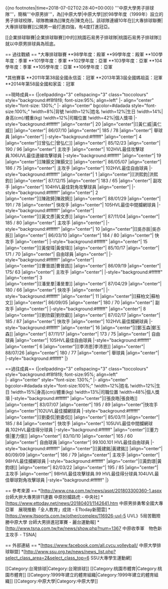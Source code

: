 {{no footnotes|time=2018-07-02T02:28:40+00:00}}
'''中原大學男子排球隊'''，簡稱'''中原男排'''，為[[中原大學|中原大學]]於98學年度（1999年）設立的男子排球校隊，球隊教練為[[陳克舟|陳克舟]]。該球隊連續10年在[[大專排球聯賽|大專排球聯賽]]公開男一級打進四強，有4度打進冠亞。

[[企業排球聯賽|企業排球聯賽]]中的[[桃園石易男子排球隊|桃園石易男子排球隊]]就以中原男排球員為班底。

== 過往戰績 ==
*大專排球聯賽
**98學年度：殿軍 
**99學年度：殿軍 
**100學年度：季軍
**101學年度：季軍 
**102學年度：亞軍 
**103學年度：亞軍 
**104學年度：季軍 
**105學年度：亞軍
**106學年度：亞軍

*其他賽事
**2011年第38屆全國永信盃：冠軍
**2013年第3屆全國媽祖盃：冠軍
**2014年第58屆全國和家盃：冠軍

==現時成員==
{|cellpadding="3" cellspacing="3" class="toccolours" style="background:#f8f8f8; font-size:95%; align=left" 
|- align="center" style="font-size: 130%;"
|- align="center" bgcolor=#dadada style="font-size:100%;"
!width=8%|背號
!width=12%|姓名 
!width=12%|生日
!width=14%|身高(cm)/體重(kg) 
!width=12%|司職位置
!width=42%|個人獎項
|-style="background:#ffffff"
|align="center"| 20 
|align="center"|[[黃仁威|黃仁威]]
|align="center"| 86/07/10
|align="center"| 185 / 78
|align="center"| 舉球員
|align="center"| 
|-style="background:#ffffff"
|align="center"| 4  
|align="center"|[[曾弘仁|曾弘仁]]
|align="center"| 85/12/23
|align="center"| 190 / 96
|align="center"| 主攻手
|align="center"| 102HVL最佳攻擊球員.106UVL最佳邊線攻擊球員
|-style="background:#ffffff"
|align="center"| 19
|align="center"|[[陳顥文|陳顥文]] 
|align="center"| 86/05/07
|align="center"| 186 / 75 
|align="center"| 主攻手
|align="center"| 102HVL最佳自由球員
|-style="background:#ffffff"
|align="center"| 1 
|align="center"|[[洪熙鈞|洪熙鈞]]
|align="center"| 87/12/15
|align="center"| 183 / 65
|align="center"| 副攻手
|align="center"| 104HVL最佳對角攻擊球員
|align="center"|
|-style="background:#ffffff"
|align="center"| 2  
|align="center"|[[陳政錡|陳政錡]]
|align="center"| 88/01/29
|align="center"| 191 / 78
|align="center"| 快攻手
|align="center"| 105HVL最佳中間攔網球員
|-style="background:#ffffff"
|align="center"|  
|align="center"|[[黃文彥|黃文彥]] 
|align="center"| 87/11/04
|align="center"| 185 / 80 
|align="center"| 主攻手
|align="center"|
|-style="background:#ffffff"
|align="center"| 10
|align="center"|[[吳亦辰|吳亦辰]]
|align="center"| 86/03/10
|align="center"| 184 / 80
|align="center"| 快攻手
|align="center"| 
|-style="background:#ffffff"
|align="center"| 15  
|align="center"|[[黃俊瑋|黃俊瑋]]
|align="center"| 85/10/17
|align="center"| 171 / 70
|align="center"| 自由球員
|align="center"| 
|-style="background:#ffffff"
|align="center"|  
|align="center"|[[曹晉誥|曹晉誥]] 
|align="center"| 86/09/19
|align="center"| 175/ 63 
|align="center"| 主攻手
|align="center"|
|-style="background:#ffffff"
|align="center"| 3  
|align="center"|[[潘旻羣|潘旻羣]]
|align="center"| 87/04/29
|align="center"| 180 / 66
|align="center"| 快攻手
|align="center"| 
|-style="background:#ffffff"
|align="center"| 11
|align="center"|[[蘇柏文|蘇柏文]]
|align="center"| 86/09/05
|align="center"| 180 / 70
|align="center"| 副攻手
|align="center"| 
|-style="background:#ffffff"
|align="center"| 8  
|align="center"|[[劉欣叡|劉欣叡]]
|align="center"| 87/02/17
|align="center"| 185 / 87
|align="center"| 快攻手
|align="center"| 102HVL最佳攔網球員
|-style="background:#ffffff"
|align="center"| 16
|align="center"|[[鄭玉森|鄭玉森]] 
|align="center"| 87/11/17
|align="center"| 173 / 75 
|align="center"| 自由球員
|align="center"| 105HVL最佳自由球員
|-style="background:#ffffff"
|align="center"| 6
|align="center"|[[李沛恩|李沛恩]]
|align="center"| 88/07/26
|align="center"| 180 / 77
|align="center"| 舉球員
|align="center"|
|-style="background:#ffffff"
|}

==過往成員==
{|cellpadding="3" cellspacing="3" class="toccolours" style="background:#f8f8f8; font-size:95%; align=left"  
|- align="center" style="font-size: 130%;"
|- align="center" bgcolor=#dadada style="font-size:100%;"
!width=12%|姓名 
!width=12%|生日
!width=15%|身高(cm)/體重(kg) 
!width=13%|司職位置
!width=48%|個人獎項
|-style="background:#ffffff"
|align="center"|[[張良皓|張良皓]]
|align="center"| 83/07/07
|align="center"| 195 / 89
|align="center"|快攻手
|align="center"|102UVL最佳攔網球員
|-style="background:#ffffff"
|align="center"|[[劉委侃|劉委侃]]
|align="center"| 85/03/11
|align="center"| 185 / 84
|align="center"| 快攻手
|align="center"| 105UVL最佳中間攔網球員.102HVL最佳得分球員
|-style="background:#ffffff"
|align="center"|[[董力億|董力億]]
|align="center"| 83/10/10
|align="center"| 165 / 60
|align="center"| 自由球員
|align="center"| 99.100.101 HVL最佳自由球員
|-style="background:#ffffff"
|align="center"|[[黃建銘|黃建銘]]
|align="center"| 80/09/09
|align="center"| 186 / 79
|align="center"| 主攻手
|align="center"| 98HVL最佳攔網球員
|-style="background:#ffffff"
|align="center"|[[黃鈞璟|黃鈞璟]]
|align="center"| 82/03/22
|align="center"| 195 / 85
|align="center"| 主攻手
|align="center"| 98HVL最佳攻擊球員.99 HVL最佳得分球員.104UVL最佳舉球對角攻擊球員
|-style="background:#ffffff"
|}

== 參考來源 ==
*[http://www.cna.com.tw/news/aspt/201803300360-1.aspx 台師大拚大專男排11連霸 中原扮攔路虎 - 中央社]
*[https://www.ettoday.net/news/20180401/1142641.htm 中原男排勇奪全國大專亞軍　展現推動「全人教育」成效 - ETtoday新聞雲]
*[https://www.ltsports.com.tw/other/complex/116926-uvl-5 UVL》5局苦戰險勝中原大學 台師大男排進冠軍賽 - 麗台運動報]
*[http://www.tsna.com.tw/tw/news/show.php?num=1367 中原收季軍　物色新主攻手 - TSNA]

== 外部連結 ==
*[https://www.facebook.com/all.cycu.volleyball/ 中原大學排球聯盟]
*[http://www.ssu.org.tw/news/news_list.php?select_class_area=2&select_class_top=6 SSU大專學生運動網]

[[Category:台灣排球|Category:台灣排球]]
[[Category:桃園市體育|Category:桃園市體育]]
[[Category:1999年建立的體育組織|Category:1999年建立的體育組織]]
[[Category:中原大學|Category:中原大學]]